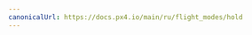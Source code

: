 ```yaml
---
canonicalUrl: https://docs.px4.io/main/ru/flight_modes/hold
---
```


<Redirect to="../flight_modes_mc/hold" />
